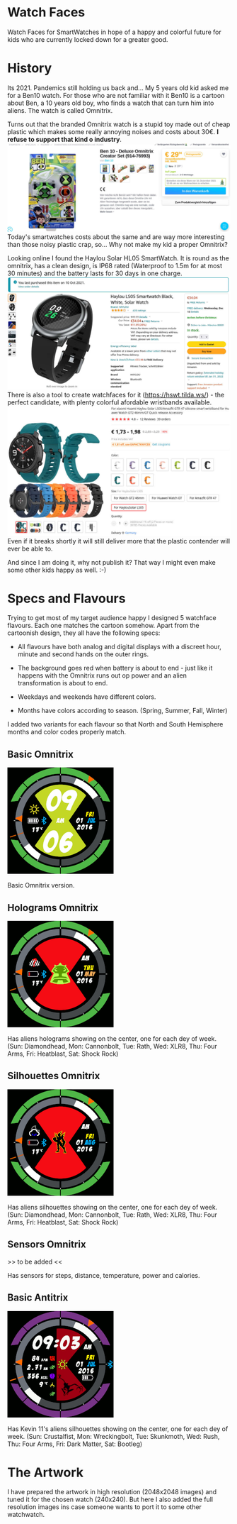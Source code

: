 # Watch Faces
Watch Faces for SmartWatches in hope of a happy and colorful future for kids who are currently locked down for a greater good.

# History
Its 2021. Pandemics still holding us back and... My 5 years old kid asked me for a Ben10 watch. For those who are not familiar with it Ben10 is a cartoon about Ben, a 10 years old boy, who finds a watch that can turn him into aliens. The watch is called Omnitrix.

Turns out that the branded Omnitrix watch is a stupid toy made out of cheap plastic which makes some really annoying noises and costs about 30€. **I refuse to support that kind o industry**.
![plastic toy](https://github.com/jpkc/WatchFaces/blob/main/README/Omnitrix%20Creator.jpg?raw=true)
Today's smartwatches costs about the same and are way more interesting than those noisy plastic crap, so... Why not make my kid a proper Omnitrix?

Looking online I found the Haylou Solar HL05 SmartWatch. It is round as the omnitrix, has a clean design, is IP68 rated (Waterproof to 1.5m for at most 30 minutes) and the battery lasts for 30 days in one charge.
![smartwatch](https://github.com/jpkc/WatchFaces/blob/main/README/Haylou%20Solar%20LS05.jpg?raw-true)
There is also a tool to create watchfaces for it (https://hswt.tilda.ws/) - the perfect candidate, with plenty colorful afordable wristbands available.
![wristbands](https://github.com/jpkc/WatchFaces/blob/main/README/Wristbands.jpg?raw=true)
Even if it breaks shortly it will still deliver more that the plastic contender will ever be able to.

And since I am doing it, why not publish it? That way I might even make some other kids happy as well. :-)

# Specs and Flavours
Trying to get most of my target audience happy I designed 5 watchface flavours. Each one matches the cartoon somehow. Apart from the cartoonish design, they all have the following specs:

- All flavours have both analog and digital displays with a discreet hour, minute and second hands on the outer rings.

- The background goes red when battery is about to end - just like it happens with the Omnitrix runs out op power and an alien transformation is about to end.

- Weekdays and weekends have different colors.

- Months have colors according to season. (Spring, Summer, Fall, Winter)

I added two variants for each flavour so that North and South Hemisphere months and color codes properly match.

## Basic Omnitrix
![Basic Omnitrix](https://github.com/jpkc/WatchFaces/blob/main/Ben10/Omnitrix%20Basic/Basic%20Omnitrix.gif?raw=true)

Basic Omnitrix version.

## Holograms Omnitrix
![Holograms Omnitrix](https://github.com/jpkc/WatchFaces/blob/main/Ben10/Omnitrix%20Holograms/omnitrix_holograms.gif?raw=true)

Has aliens holograms showing on the center, one for each dey of week. (Sun: Diamondhead, Mon: Cannonbolt, Tue: Rath, Wed: XLR8, Thu: Four Arms,  Fri: Heatblast, Sat: Shock Rock)

## Silhouettes Omnitrix
![Silhouettes Omnitrix](https://github.com/jpkc/WatchFaces/blob/main/Ben10/Omnitrix%20Silhouettes/omnitrix_silhouettes.gif?raw=true)

Has aliens silhouettes showing on the center, one for each dey of week. (Sun: Diamondhead, Mon: Cannonbolt, Tue: Rath, Wed: XLR8, Thu: Four Arms,  Fri: Heatblast, Sat: Shock Rock)

## Sensors Omnitrix
\>\> to be added <<

Has sensors for steps, distance, temperature, power and calories.

## Basic Antitrix
![Basic Antitrix](https://github.com/jpkc/WatchFaces/blob/main/Ben10/Antitrix/Antitrix.gif?raw=true)

Has Kevin 11's aliens silhouettes showing on the center, one for each dey of week. (Sun: Crustalfist, Mon: Wreckingbolt, Tue: Skunkmoth, Wed: Rush, Thu: Four Arms, Fri: Dark Matter, Sat: Bootleg)

# The Artwork
I have prepared the artwork in high resolution (2048x2048 images) and tuned it for the chosen watch (240x240). But here I also added the full resolution images ins case someone wants to port it to some other watchwatch.
